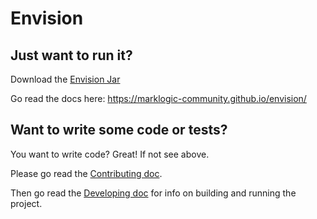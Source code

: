 # Envision

## Just want to run it?

Download the [Envision Jar][jar]

Go read the docs here: https://marklogic-community.github.io/envision/

## Want to write some code or tests?
You want to write code? Great! If not see above.

Please go read the [Contributing doc](./CONTRIBUTING.md).

Then go read the [Developing doc](./DEVELOPING.md) for info on building and running the project.


[jar]: https://github.com/marklogic-community/envision/releases/download/v1.0.1/envision-1.0.1.jar
